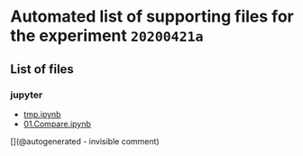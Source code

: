 # Automated list of supporting files for the __experiment `20200421a`__

## List of files

### jupyter

* [tmp.ipynb](/tmp.ipynb)
* [01.Compare.ipynb](/matty/LawA/comparatif/01.Compare.ipynb)


[](@autogenerated - invisible comment)